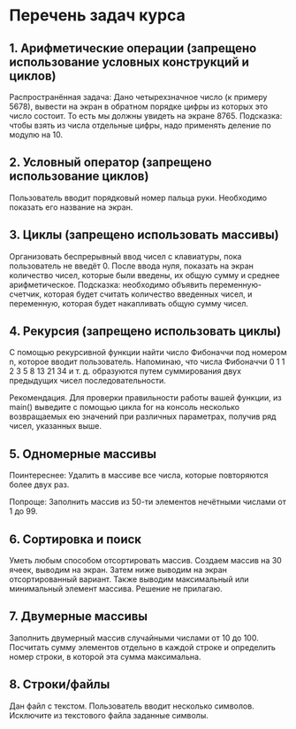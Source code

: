 # Перечень задач курса
## 1. Арифметические операции (запрещено использование условных конструкций и циклов)

Распространённая задача: Дано четырехзначное число (к примеру 5678), вывести на экран в обратном порядке цифры из которых это число состоит. То есть мы должны увидеть на экране 8765. Подсказка: чтобы взять из числа отдельные цифры, надо применять деление по модулю на 10.

## 2. Условный оператор (запрещено использование циклов)

Пользователь вводит порядковый номер пальца руки. Необходимо показать его название на экран.

## 3. Циклы (запрещено использовать массивы)

Организовать беспрерывный ввод чисел с клавиатуры, пока пользователь не введёт 0. После ввода нуля, показать на экран количество чисел, которые были введены, их общую сумму и среднее арифметическое. Подсказка: необходимо объявить переменную-счетчик, которая будет считать количество введенных чисел, и переменную, которая будет накапливать общую сумму чисел.

## 4. Рекурсия (запрещено использовать циклы)

С помощью рекурсивной функции найти число Фибоначчи под номером n, которое вводит пользователь. Напоминаю, что числа Фибоначчи 0 1 1 2 3 5 8 13 21 34 и т. д. образуются путем суммирования двух предыдущих чисел последовательности.

Рекомендация. Для проверки правильности работы вашей функции, из main() выведите с помощью цикла for на консоль несколько возвращаемых ею значений при различных параметрах, получив ряд чисел, указанных выше.

## 5. Одномерные массивы

Поинтереснее: Удалить в массиве все числа, которые повторяются более двух раз.

Попроще: Заполнить массив из 50-ти элементов нечётными числами от 1 до 99.

## 6. Сортировка и поиск

Уметь любым способом отсортировать массив. Создаем массив на 30 ячеек, выводим на экран. Затем ниже выводим на экран отсортированный вариант. Также выводим максимальный или минимальный элемент массива. Решение не прилагаю.

## 7. Двумерные массивы

Заполнить двумерный массив случайными числами от 10 до 100. Посчитать сумму элементов отдельно в каждой строке и определить номер строки, в которой эта сумма максимальна.

## 8. Строки/файлы

Дан файл с текстом. Пользователь вводит несколько символов. Исключите из текстового файла заданные символы.
